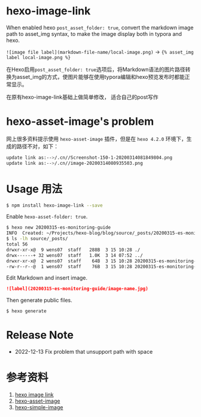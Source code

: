 # hexo-image-link

When enabled hexo `post_asset_folder: true`, convert the markdown image path to asset_img syntax, to make the image display both in typora and hexo.

`![image file label](markdown-file-name/local-image.png)` -> `{% asset_img label local-image.png %}`

在Hexo启用`post_asset_folder: true`选项后，将Markdown语法的图片路径转换为asset_img的方式，使图片能够在使用typora编辑和hexo预览发布时都能正常显示。

在原有hexo-image-link基础上做简单修改， 适合自己的post写作

# hexo-asset-image's problem

网上很多资料提示使用 `hexo-asset-image` 插件，但是在 `hexo 4.2.0` 环境下，生成的路径不对，如下：

```sh
update link as:-->/.cn//Screenshot-150-1-20200314081849804.png
update link as:-->/.cn//image-20200314080935503.png
```


# Usage 用法

```sh
$ npm install hexo-image-link --save
```

Enable `hexo-asset-folder: true`.

```sh
$ hexo new 20200315-es-monitoring-guide
INFO  Created: ~/Projects/hexo-blog/blog/source/_posts/20200315-es-monitoring-guide.md
$ ls -lh source/_posts/
total 56
drwxr-xr-x@  9 wens07  staff   288B  3 15 10:28 ./
drwx------+ 32 wens07  staff   1.0K  3 14 07:52 ../
drwxr-xr-x@  2 wens07  staff    64B  3 15 10:28 20200315-es-monitoring-guide/
-rw-r--r--@  1 wens07  staff    76B  3 15 10:28 20200315-es-monitoring-guide.md
```

Edit Markdown and insert image.
```markdown
![label](20200315-es-monitoring-guide/image-name.jpg)
```

Then generate public files.
```sh
$ hexo generate
```

# Release Note
* 2022-12-13    Fix problem that unsupport path with space

# 参考资料
1. [hexo image link](https://github.com/cocowool/hexo-image-link)
1. [hexo-asset-image](https://github.com/xcodebuild/hexo-asset-image)
2. [hexo-simple-image](https://github.com/Aragakiiii/hexo-simple-image)
